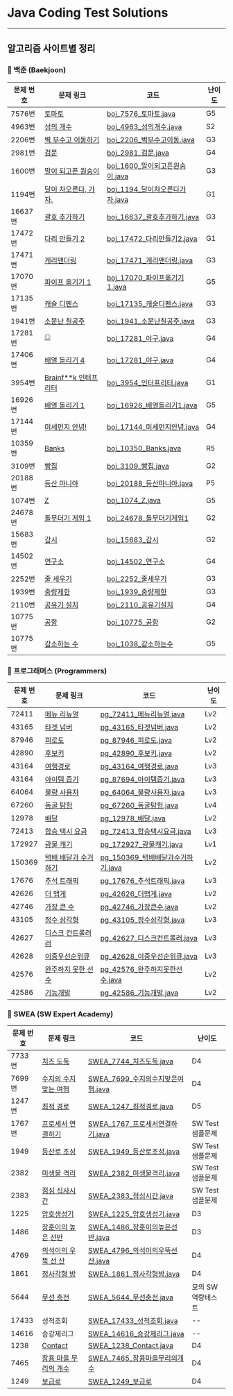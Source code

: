 # Java Coding Test Solutions 
---
## 알고리즘 사이트별 정리
### 📌 백준 (Baekjoon)
| 문제 번호 | 문제 링크 | 코드 | 난이도 |
|----------|----------|------|------|
| 7576번 | [토마토](https://www.acmicpc.net/problem/7576) | [boj_7576_토마토.java](src/baekjoon/boj_7576_토마토.java) | G5 |
| 4963번 | [섬의 개수](https://www.acmicpc.net/problem/4963) | [boj_4963_섬의개수.java](src/baekjoon/boj_4963_섬의개수.java) | S2 |
| 2206번 | [벽 부수고 이동하기](https://www.acmicpc.net/problem/2206) | [boj_2206_벅부수고이동.java](src/baekjoon/boj_2206_벅부수고이동.java) | G3 |
| 2981번 | [검문](https://www.acmicpc.net/problem/2981) | [boj_2981_검문.java](src/baekjoon/boj_2981_검문.java) | G4 |
| 1600번 | [말이 되고픈 원숭이](https://www.acmicpc.net/problem/1600) | [boj_1600_말이되고픈원숭이.java](src/baekjoon/boj_1600_말이되고픈원숭이.java) | G3 |
| 1194번 | [달이 차오른다, 가자.](https://www.acmicpc.net/problem/1194) | [boj_1194_달이차오른다가자.java](src/baekjoon/boj_1194_달이차오른다가자.java) | G1 |
| 16637번 | [괄호 추가하기](https://www.acmicpc.net/problem/16637) | [boj_16637_괄호추가하기.java](src/baekjoon/boj_16637_괄호추가하기.java) | G3 |
| 17472번 | [다리 만들기 2](https://www.acmicpc.net/problem/17472) | [boj_17472_다리만들기2.java](src/baekjoon/boj_17472_다리만들기2.java) | G1 |
| 17471번 | [게리맨더링](https://www.acmicpc.net/problem/17471) | [boj_17471_게리맨더링.java](src/baekjoon/boj_17471_게리맨더링.java) | G3 |
| 17070번 | [파이프 옮기기 1](https://www.acmicpc.net/problem/17070) | [boj_17070_파이프옮기기1.java](src/baekjoon/boj_17070_파이프옮기기1.java) | G5 |
| 17135번 | [캐슬 디펜스](https://www.acmicpc.net/problem/17135) | [boj_17135_캐술디펜스.java](src/baekjoon/boj_17135_캐술디펜스.java) | G3 |
| 1941번 | [소문난 칠공주](https://www.acmicpc.net/problem/1941) | [boj_1941_소문난칠공주.java](src/baekjoon/boj_1941_소문난칠공주.java) | G3 |
| 17281번 | [⚾](https://www.acmicpc.net/problem/17281) | [boj_17281_야구.java](src/baekjoon/boj_17281_야구.java) | G4 |
| 17406번 | [배열 돌리기 4](https://www.acmicpc.net/problem/17406) | [boj_17281_야구.java](src/baekjoon/boj_17406_배열돌리기4.java) | G4 |
| 3954번 | [Brainf**k 인터프리터](https://www.acmicpc.net/problem/39546) | [boj_3954_인터프리터.java](src/baekjoon/boj_3954_인터프리터.java) | G1 |
| 16926번 | [배열 돌리기 1](https://www.acmicpc.net/problem/16926) | [boj_16926_배열돌리기1.java](src/baekjoon/boj_16926_배열돌리기1.java) | G5 |
| 17144번 | [미세먼지 안녕!](https://www.acmicpc.net/problem/17144) | [boj_17144_미세먼지안녕.java](src/baekjoon/boj_17144_미세먼지안녕.java) | G4 |
| 10359번 | [Banks](https://www.acmicpc.net/problem/10350) | [boj_10350_Banks.java](src/baekjoon/boj_10350_Banks.java) | R5 |
| 3109번 | [빵집](https://www.acmicpc.net/problem/3109) | [boj_3109_빵집.java](src/baekjoon/boj_3109_빵집.java) | G2 |
| 20188번 | [등산 마니아](https://www.acmicpc.net/problem/20188) | [boj_20188_등산마니아.java](src/baekjoon/boj_20188_등산마니아.java) | P5 |
| 1074번 | [Z](https://www.acmicpc.net/problem/1074) | [boj_1074_Z.java](src/baekjoon/boj_1074_Z.java) | G5 |
| 24678번 | [돌무더기 게임 1](https://www.acmicpc.net/problem/24678) | [boj_24678_돌무더기게임1](src/baekjoon/boj_24678_돌무더기게임1) | G2 |
| 15683번 | [감시](https://www.acmicpc.net/problem/15683) | [boj_15683_감시](src/baekjoon/boj_15683_감시.java) | G2 |
| 14502번 | [연구소](https://www.acmicpc.net/problem/14502) | [boj_14502_연구소](src/baekjoon/boj_14502_연구소.java) | G4 |
| 2252번 | [줄 세우기](https://www.acmicpc.net/problem/2252) | [boj_2252_줄세우기](src/baekjoon/boj_2252_줄세우기.java) | G3 |
| 1939번 | [중량제한](https://www.acmicpc.net/problem/1939) | [boj_1939_중량제한](src/baekjoon/boj_1939_중량제한.java) | G3 |
| 2110번 | [공유기 설치](https://www.acmicpc.net/problem/2110) | [boj_2110_공유기설치](src/baekjoon/boj_2110_공유기설치.java) | G4 |
| 10775번 | [공항](https://www.acmicpc.net/problem/10775) | [boj_10775_공항](src/baekjoon/boj_10775_공항.java) | G2 |
| 10775번 | [감소하는 수](https://www.acmicpc.net/problem/1038) | [boj_1038_감소하는수](src/baekjoon/boj_1038_감소하는수.java) | G5 |

### 📌 프로그래머스 (Programmers)
| 문제 번호 | 문제 링크 | 코드 | 난이도 |
|----------|----------|------|------|
| 72411 | [메뉴 리뉴얼](https://school.programmers.co.kr/learn/courses/30/lessons/72411) | [pg_72411_메뉴리뉴얼.java](src/Programmers/pg_72411_메뉴리뉴얼.java) | Lv2 |
| 43165 | [타겟 넘버](https://school.programmers.co.kr/learn/courses/30/lessons/43165) | [pg_43165_타겟넘버.java](src/Programmers/pg_43165_타겟넘버.java) | Lv2 |
| 87946 | [피로도](https://school.programmers.co.kr/learn/courses/30/lessons/87946) | [pg_87946_피로도.java](src/Programmers/pg_87946_피로도.java) | Lv2 |
| 42890 | [후보키](https://school.programmers.co.kr/learn/courses/30/lessons/42890) | [pg_42890_후보키.java](src/Programmers/pg_42890_후보키.java) | Lv2 |
| 43164 | [여행경로](https://school.programmers.co.kr/learn/courses/30/lessons/43164) | [pg_43164_여행경로.java](src/Programmers/pg_43164_여행경로.java) | Lv3 |
| 43164 | [아이템 줍기](https://school.programmers.co.kr/learn/courses/30/lessons/87694) | [pg_87694_아이템줍기.java](src/Programmers/pg_87694_아이템줍기.java) | Lv3 |
| 64064 | [불량 사용자](https://school.programmers.co.kr/learn/courses/30/lessons/64064) | [pg_64064_불량사용자.java](src/Programmers/pg_64064_불량사용자.java) | Lv3 |
| 67260 | [동굴 탐험](https://school.programmers.co.kr/learn/courses/30/lessons/67260) | [pg_67260_동굴탐험.java](src/Programmers/pg_67260_동굴탐험.java) | Lv4 |
| 12978 | [배달](https://school.programmers.co.kr/learn/courses/30/lessons/12978) | [pg_12978_배달.java](src/Programmers/pg_12978_배달.java) | Lv2 |
| 72413 | [합승 택시 요금](https://school.programmers.co.kr/learn/courses/30/lessons/72413) | [pg_72413_합승택시요금.java](src/Programmers/pg_72413_합승택시요금.java) | Lv3 |
| 172927 | [광물 캐기](https://school.programmers.co.kr/learn/courses/30/lessons/172927) | [pg_172927_광물캐기.java](src/Programmers/pg_172927_광물캐기.java) | Lv1 |
| 150369 | [택배 배달과 수거하기](https://school.programmers.co.kr/learn/courses/30/lessons/150369) | [pg_150369_택배배달과수거하기.java](src/Programmers/pg_150369_택배배달과수거하기.java) | Lv2 |
| 17676 | [추석 트래픽](https://school.programmers.co.kr/learn/courses/30/lessons/17676) | [pg_17676_추석트래픽.java](src/Programmers/pg_17676_추석트래픽.java) | Lv3 |
| 42626 | [더 맵게](https://school.programmers.co.kr/learn/courses/30/lessons/42626) | [pg_42626_더맵게.java](src/Programmers/pg_42626_더맵게.java) | Lv2 |
| 42746 | [가장 큰 수](https://school.programmers.co.kr/learn/courses/30/lessons/42746) | [pg_42746_가장큰수.java](src/Programmers/pg_42746_가장큰수.java) | Lv2 |
| 43105 | [정수 삼각형](https://school.programmers.co.kr/learn/courses/30/lessons/43105) | [pg_43105_정수삼각형.java](src/Programmers/pg_43105_정수삼각형.java) | Lv3 |
| 42627 | [디스크 컨트롤러러](https://school.programmers.co.kr/learn/courses/30/lessons/42627) | [pg_42627_디스크컨트롤러.java](src/Programmers/pg_42627_디스크컨트롤러.java) | Lv3 |
| 42628 | [이중우선순위큐](https://school.programmers.co.kr/learn/courses/30/lessons/42628) | [pg_42628_이중우선순위큐.java](src/Programmers/pg_42628_이중우선순위큐.java) | Lv3 |
| 42576 | [완주하지 못한 선수](https://school.programmers.co.kr/learn/courses/30/lessons/42576) | [pg_42576_완주하지못한선수.java](src/Programmers/pg_42576_완주하지못한선수.java) | Lv2 |
| 42586 | [기능개발](https://school.programmers.co.kr/learn/courses/30/lessons/42586) | [pg_42586_기능개발.java](src/Programmers/pg_42586_기능개발.java) | Lv2 |





### 📌 SWEA (SW Expert Academy)
| 문제 번호 | 문제 링크 | 코드 | 난이도 |
|----------|----------|------|------|
| 7733번 | [치즈 도둑](https://swexpertacademy.com/main/code/problem/problemDetail.do?contestProbId=AWrDOdQqRCUDFARG) | [SWEA_7744_치즈도둑.java](src/SWEA/SWEA_7744_치즈도둑.java) | D4 |
| 7699번 | [수지의 수지 맞는 여행](https://swexpertacademy.com/main/code/problem/problemDetail.do?contestProbId=AWqUzj0arpkDFARG) | [SWEA_7699_수지의수지맞은여행.java](src/SWEA/SWEA_7699_수지의수지맞은여행.java) | D4 |
| 1247번 | [최적 경로](https://swexpertacademy.com/main/code/problem/problemSolver.do?contestProbId=AV15OZ4qAPICFAYD) | [SWEA_1247_최적경로.java](src/SWEA/SWEA_1247_최적경로.java) | D5 |
| 1767번 | [프로세서 연결하기](https://swexpertacademy.com/main/code/problem/problemDetail.do?contestProbId=AV4suNtaXFEDFAUf#none) | [SWEA_1767_프로세서연결하기.java](src/SWEA/SWEA_1767_프로세서연결하기.java) | SW Test 샘플문제 |
| 1949 | [등산로 조성](https://swexpertacademy.com/main/code/problem/problemDetail.do?contestProbId=AV5PoOKKAPIDFAUq) | [SWEA_1949_등산로조성.java](src/SWEA/SWEA_1949_등산로조성.java) | SW Test 샘플문제 |
| 2382 | [미생물 격리](https://swexpertacademy.com/main/code/problem/problemDetail.do?contestProbId=AV597vbqAH0DFAVl&) | [SWEA_2382_미생물격리.java](src/SWEA/SWEA_2382_미생물격리.java) | SW Test 샘플문제 |
| 2383 | [점심 식사시간](https://swexpertacademy.com/main/code/problem/problemDetail.do?contestProbId=AV5-BEE6AK0DFAVl&) | [SWEA_2383_점심시간.java](src/SWEA/SWEA_2383_점심시간.java) | SW Test 샘플문제 |
| 1225 | [암호생성기](https://swexpertacademy.com/main/code/problem/problemDetail.do?contestProbId=AV14uWl6AF0CFAYD) | [SWEA_1225_암호생성기.java](src/SWEA/SWEA_1225_암호생성기.java) | D3 |
| 1486 | [장훈이의 높은 선반](https://swexpertacademy.com/main/code/problem/problemDetail.do?contestProbId=AV2b7Yf6ABcBBASw) | [SWEA_1486_장훈이의높은선반.java](src/SWEA/SWEA_1486_장훈이의높은선반.java) | D3 |
| 4769 | [의석이의 우뚝 선 산](https://swexpertacademy.com/main/code/problem/problemDetail.do?contestProbId=AWS2h6AKBCoDFAVT) | [SWEA_4796_의석이의우뚝선산.java](src/SWEA/SWEA_4796_의석이의우뚝선산.java) | D4 |
| 1861 | [정사각형 방](https://swexpertacademy.com/main/code/problem/problemDetail.do?contestProbId=AV5LtJYKDzsDFAXc) | [SWEA_1861_정사각형방.java](src/Programmers/SWEA_1861_정사각형방.java) | D4 |
| 5644 | [무선 충전](https://swexpertacademy.com/main/code/problem/problemDetail.do?contestProbId=AWXRDL1aeugDFAUo) | [SWEA_5644_무선충전.java](src/Programmers/SWEA_1861_정사각형방.java) | 모의 SW 역량테스트 |
| 17433 | 성적조회 | [SWEA_17433_성적조회.java](src/Programmers/SWEA_17433_성적조회.java) | -- |
| 14616 | 승강제리그 | [SWEA_14616_승강제리그.java](src/Programmers/SWEA_14616_승강제리그.java) | -- |
| 1238 | [Contact](https://swexpertacademy.com/main/code/problem/problemDetail.do?contestProbId=AV15B1cKAKwCFAYD) | [SWEA_1238_Contact.java](src/Programmers/SWEA_1238_Contact.java) | D4 |
| 7465 | [창용 마을 무리의 개수](https://swexpertacademy.com/main/code/problem/problemDetail.do?contestProbId=AWngfZVa9XwDFAQU) | [SWEA_7465_창용마을무리의개수](src/Programmers/SWEA_7465_창용마을무리의개수.java) | D4 |
| 1249 | [보급로](https://swexpertacademy.com/main/code/problem/problemSubmitHistory.do) | [SWEA_1249_보급로](src/Programmers/SWEA_1249_보급로.java) | D4 |